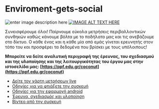 # Enviroment-gets-social
![enter image description here](https://ppf.edu.gr/coconut/wp-content/uploads/2020/08/IMG_20200812_193547-1024x575.jpg)
[![IMAGE ALT TEXT HERE](https://i9.ytimg.com/vi/bNgPL4YPK-M/maxresdefault.jpg?time=1601242800000&sqp=CLCNxPsF&rs=AOn4CLBVX7KABQkj0J05vbfraez4SEQToQ)](https://www.youtube.com/watch?v=bNgPL4YPK-M)

Συνεισφέρουμε όλοι! Παίρνουμε εύκολα μετρήσεις περιβαλλοντικών συνθηκών καθώς κάνουμε βόλτα με το ποδήλατο μας και τις ανεβάζουμε στο δίκτυο. Ο κάθε ένας και η κάθε μία από εμάς γίνεται ερευνητής στον τόπο του και προσφέρει τα δεδομένα που βρίσκει με τους υπόλοιπους!

**Μπορείτε να δείτε αναλυτική περιγραφή της έρευνας, του σχεδιασμού και της υλοποίησης και της λειτουργικότητας του έργου μας στην ιστοσελίδα μας:  [https://ppf.edu.gr/coconut](https://ppf.edu.gr/coconut)**

 - [Δείτε τον χάρτη μετρήσεων live](https://ppf.edu.gr/coconut/enviromap/)
 - [Οδηγίες για να φτιάξετε την συσκευή](https://ppf.edu.gr/coconut/%CF%86%CF%84%CE%B9%CE%AC%CE%BE%CF%84%CE%B5-%CF%84%CE%B7%CE%BD-%CE%B4%CE%B9%CE%BA%CE%AE-%CF%83%CE%BF%CF%85-%CF%83%CF%85%CF%83%CE%BA%CE%B5%CF%85%CE%AE/)
 - [Οδηγίες για την εφαρμογή android](https://ppf.edu.gr/coconut/download/)
 - [Έρευνα, σχεδιασμός και υλοποίηση](https://ppf.edu.gr/coconut/%CF%83%CF%87%CE%B5%CE%B4%CE%B9%CE%B1%CF%83%CE%BC%CF%8C%CF%82/)
 - [Βίντεο από την συσκευή](https://ppf.edu.gr/coconut/media/)
